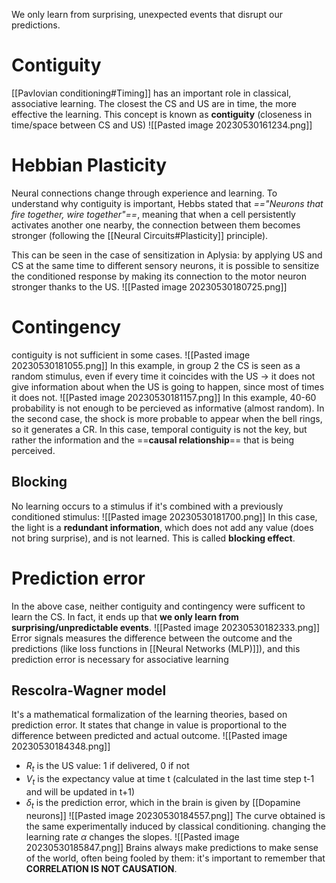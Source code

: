 We only learn from surprising, unexpected events that disrupt our predictions.

# Contiguity
[[Pavlovian conditioning#Timing]] has an important role in classical, associative learning.
The closest the CS and US are in time, the more effective the learning. This concept is known as **contiguity** (closeness in time/space between CS and US)
![[Pasted image 20230530161234.png]]
# Hebbian Plasticity
Neural connections change through experience and learning.
To understand why contiguity is important, Hebbs stated that _=="Neurons that fire together, wire together"==_, meaning that when a cell persistently activates another one nearby, the connection between them becomes stronger (following the [[Neural Circuits#Plasticity]] principle).

This can be seen in the case of sensitization in Aplysia: by applying US and CS at the same time to different sensory neurons, it is possible to sensitize the conditioned response by making its connection to the motor neuron stronger thanks to the US.
![[Pasted image 20230530180725.png]]

# Contingency
contiguity is not sufficient in some cases.
![[Pasted image 20230530181055.png]]
In this example, in group 2 the CS is seen as a random stimulus, even if every time it coincides with the US -> it does not give information about when the US is going to happen, since most of times it does not.
![[Pasted image 20230530181157.png]]
In this example, 40-60 probability is not enough to be percieved as informative (almost random). In the second case, the shock is more probable to appear when the bell rings, so it generates a CR.
In this case, temporal contiguity is not the key, but rather the information and the ==**causal relationship**== that is being perceived.

## Blocking
No learning occurs to a stimulus if it's combined with a previously conditioned stimulus:
![[Pasted image 20230530181700.png]]
In this case, the light is a **redundant information**, which does not add any value (does not bring surprise), and is not learned.
This is called **blocking effect**.

# Prediction error
In the above case, neither contiguity and contingency were sufficent to learn the CS. In fact, it ends up that **we only learn from surprising/unpredictable events**.
![[Pasted image 20230530182333.png]]
Error signals measures the difference between the outcome and the predictions (like loss functions in [[Neural Networks (MLP)]]), and this prediction error is necessary for associative learning
## Rescolra-Wagner model
It's a mathematical formalization of the learning theories, based on prediction error.
It states that change in value is proportional to the difference between predicted and actual outcome.
![[Pasted image 20230530184348.png]]
- $R_{t}$ is the US value: 1 if delivered, 0 if not
- $V_{t}$ is the expectancy value at time t (calculated in the last time step t-1 and will be updated in t+1)
- $\delta_{t}$ is the prediction error, which in the brain is given by [[Dopamine neurons]]
![[Pasted image 20230530184557.png]]
The curve obtained is the same experimentally induced by classical conditioning. changing the learning rate $\alpha$ changes the slopes.
![[Pasted image 20230530185847.png]]
Brains always make predictions to make sense of the world, often being fooled by them: it's important to remember that **CORRELATION IS NOT CAUSATION**.